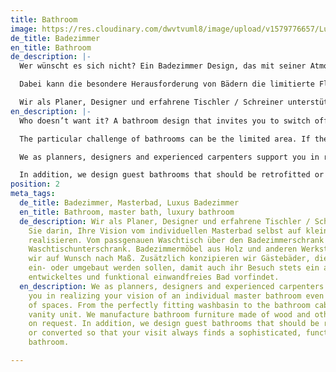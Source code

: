 ```yaml
---
title: Bathroom
image: https://res.cloudinary.com/dwvtvuml8/image/upload/v1579776657/Luxus-Badezimmer-Badmoebel-nach-Ma%C3%9F_qzqiji.jpg
de_title: Badezimmer
en_title: Bathroom
de_description: |-
  Wer wünscht es sich nicht? Ein Badezimmer Design, das mit seiner Atmosphäre und seinem hohen Komfort zum Abschalten einlädt und den Wellnessaspekt eines luxuriösen Home Spa bietet. Ein Luxus Badezimmer, in dem Sie morgens Pflegeprodukte, Handtücher und Kosmetika an ihrem Platz griffbereit vorfinden oder nach einem ereignisreichen Tag in stimmungsvollem Licht bei einem duftenden Bad in angenehmer Atmosphäre zur Ruhe kommen und entspannen können.

  Dabei kann die besondere Herausforderung von Bädern die limitierte Fläche sein. Sind Möbel, Gestaltung, Interior Design und Beschaffenheit des Innenausbaus lückenlos aufeinander abgestimmt, dient jeder Quadratmeter der Pflege und des Wohlfühlens.

  Wir als Planer, Designer und erfahrene Tischler / Schreiner unterstützen Sie darin, Ihre Vision vom individuellen Masterbad selbst auf kleinstem Raum zu realisieren. Vom passgenauen Waschtisch über den Badezimmerschrank bis hin zum Waschtischunterschrank. Badezimmermöbel aus Holz und anderen Werkstoffen fertigen wir auf Wunsch nach Maß. Zusätzlich konzipieren wir Gästebäder, die nachträglich ein- oder umgebaut werden sollen, damit auch ihr Besuch stets ein anspruchsvoll entwickeltes und funktional einwandfreies Bad vorfindet.
en_description: |-
  Who doesn’t want it? A bathroom design that invites you to switch off with its atmosphere and high comfort and offers the wellness aspect of a luxurious Home SPAS. A luxury bathroom, in which you will find care products, towels and cosmetics at your fingertips in the morning or after an eventful day in an atmospheric light you can relax and unwind in a fragrant bath in a pleasant atmosphere.

  The particular challenge of bathrooms can be the limited area. If the furniture, design, interior design and quality of the interior fittings are perfectly coordinated, you can gain some additional square meters for maintenance and well-being.

  We as planners, designers and experienced carpenters support you in realizing your vision of an individual master bathroom even in the smallest of spaces. From the perfectly fitting washbasin to the bathroom cabinet to the vanity unit. We manufacture bathroom furniture made of wood and other materials on request.

  In addition, we design guest bathrooms that should be retrofitted or converted so that even spontaneous guests can always find a sophisticated, functionally perfect bathroom.
position: 2
meta_tags:
  de_title: Badezimmer, Masterbad, Luxus Badezimmer
  en_title: Bathroom, master bath, luxury bathroom
  de_description: Wir als Planer, Designer und erfahrene Tischler / Schreiner unterstützen
    Sie darin, Ihre Vision vom individuellen Masterbad selbst auf kleinstem Raum zu
    realisieren. Vom passgenauen Waschtisch über den Badezimmerschrank bis hin zum
    Waschtischunterschrank. Badezimmermöbel aus Holz und anderen Werkstoffen fertigen
    wir auf Wunsch nach Maß. Zusätzlich konzipieren wir Gästebäder, die nachträglich
    ein- oder umgebaut werden sollen, damit auch ihr Besuch stets ein anspruchsvoll
    entwickeltes und funktional einwandfreies Bad vorfindet.
  en_description: We as planners, designers and experienced carpenters / joiners support
    you in realizing your vision of an individual master bathroom even in the smallest
    of spaces. From the perfectly fitting washbasin to the bathroom cabinet to the
    vanity unit. We manufacture bathroom furniture made of wood and other materials
    on request. In addition, we design guest bathrooms that should be retrofitted
    or converted so that your visit always finds a sophisticated, functionally perfect
    bathroom.

---
```

